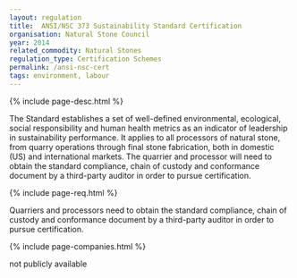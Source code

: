 ```yaml
---
layout: regulation
title:  ANSI/NSC 373 Sustainability Standard Certification
organisation: Natural Stone Council
year: 2014
related_commodity: Natural Stones
regulation_type: Certification Schemes
permalink: /ansi-nsc-cert
tags: environment, labour
---
```


{% include page-desc.html %}

The Standard establishes a set of well-defined   environmental, ecological, social responsibility and human health metrics as an indicator of leadership in sustainability performance. It applies to all processors of natural stone, from quarry operations through final stone fabrication, both in domestic (US) and international markets. The quarrier and processor will need to obtain the standard compliance, chain of custody and conformance document by a third-party auditor in order to pursue certification.

{% include page-req.html %}

Quarriers and processors need to obtain the standard compliance, chain of custody and conformance document by a third-party auditor in order to pursue certification.

{% include page-companies.html %}

not publicly available
